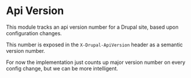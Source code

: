 # Api Version

This module tracks an api version number for a Drupal site, based upon
configuration changes.

This number is exposed in the ```X-Drupal-ApiVersion``` header as a semantic version number.

For now the implementation just counts up major version number on every config change,
but we can be more intelligent.


